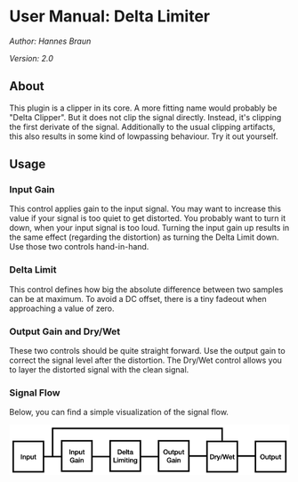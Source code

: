 # User Manual: Delta Limiter

*Author: Hannes Braun*

*Version: 2.0*

## About

This plugin is a clipper in its core. A more fitting name would probably be "Delta Clipper". But it does not clip the signal directly. Instead, it's clipping the first derivate of the signal. Additionally to the usual clipping artifacts, this also results in some kind of lowpassing behaviour. Try it out yourself.

## Usage

### Input Gain

This control applies gain to the input signal. You may want to increase this value if your signal is too quiet to get distorted. You probably want to turn it down, when your input signal is too loud. Turning the input gain up results in the same effect (regarding the distortion) as turning the Delta Limit down. Use those two controls hand-in-hand.

### Delta Limit

This control defines how big the absolute difference between two samples can be at maximum. To avoid a DC offset, there is a tiny fadeout when approaching a value of zero.

### Output Gain and Dry/Wet

These two controls should be quite straight forward. Use the output gain to correct the signal level after the distortion. The Dry/Wet control allows you to layer the distorted signal with the clean signal.

### Signal Flow

Below, you can find a simple visualization of the signal flow.

![Delta Limiter's Signal Flow](signal_flow.png)
